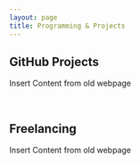 ```yaml
---
layout: page
title: Programming & Projects
---
```


## GitHub Projects
Insert Content from old webpage

<br>

## Freelancing
Insert Content from old webpage

